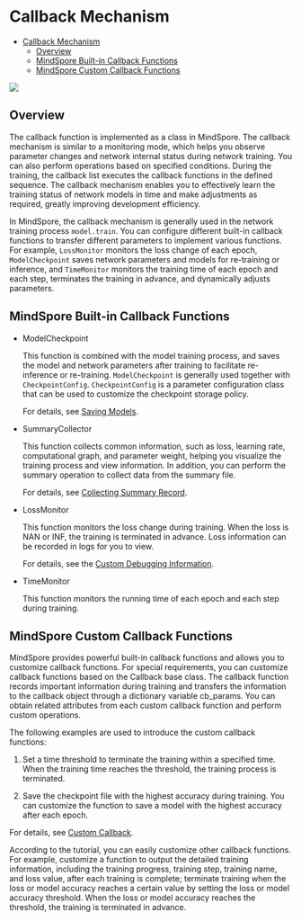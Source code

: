 # Callback Mechanism

<!-- TOC -->

- [Callback Mechanism](#callback-mechanism)
    - [Overview](#overview)
    - [MindSpore Built-in Callback Functions](#mindspore-built-in-callback-functions)
    - [MindSpore Custom Callback Functions](#mindspore-custom-callback-functions)

<!-- /TOC -->

<a href="https://gitee.com/mindspore/docs/blob/master/docs/mindspore/programming_guide/source_en/callback.md" target="_blank"><img src="https://gitee.com/mindspore/docs/raw/master/resource/_static/logo_source_en.png"></a>

## Overview

The callback function is implemented as a class in MindSpore. The callback mechanism is similar to a monitoring mode, which helps you observe parameter changes and network internal status during network training. You can also perform operations based on specified conditions. During the training, the callback list executes the callback functions in the defined sequence. The callback mechanism enables you to effectively learn the training status of network models in time and make adjustments as required, greatly improving development efficiency.

In MindSpore, the callback mechanism is generally used in the network training process `model.train`. You can configure different built-in callback functions to transfer different parameters to implement various functions. For example, `LossMonitor` monitors the loss change of each epoch, `ModelCheckpoint` saves network parameters and models for re-training or inference, and `TimeMonitor` monitors the training time of each epoch and each step, terminates the training in advance, and dynamically adjusts parameters.

## MindSpore Built-in Callback Functions

- ModelCheckpoint

    This function is combined with the model training process, and saves the model and network parameters after training to facilitate re-inference or re-training. `ModelCheckpoint` is generally used together with `CheckpointConfig`. `CheckpointConfig` is a parameter configuration class that can be used to customize the checkpoint storage policy.

    For details, see [Saving Models](https://www.mindspore.cn/docs/programming_guide/en/master/save_model.html).

- SummaryCollector

    This function collects common information, such as loss, learning rate, computational graph, and parameter weight, helping you visualize the training process and view information. In addition, you can perform the summary operation to collect data from the summary file.

    For details, see [Collecting Summary Record](https://www.mindspore.cn/mindinsight/docs/en/master/summary_record.html).

- LossMonitor

    This function monitors the loss change during training. When the loss is NAN or INF, the training is terminated in advance. Loss information can be recorded in logs for you to view.

    For details, see the [Custom Debugging Information](https://www.mindspore.cn/docs/programming_guide/en/master/custom_debugging_info.html#mindsporecallback).

- TimeMonitor

    This function monitors the running time of each epoch and each step during training.

## MindSpore Custom Callback Functions

MindSpore provides powerful built-in callback functions and allows you to customize callback functions. For special requirements, you can customize callback functions based on the Callback base class. The callback function records important information during training and transfers the information to the callback object through a dictionary variable cb_params. You can obtain related attributes from each custom callback function and perform custom operations.

The following examples are used to introduce the custom callback functions:

1. Set a time threshold to terminate the training within a specified time. When the training time reaches the threshold, the training process is terminated.

2. Save the checkpoint file with the highest accuracy during training. You can customize the function to save a model with the highest accuracy after each epoch.

For details, see [Custom Callback](https://www.mindspore.cn/docs/programming_guide/en/master/custom_debugging_info.html#custom-callback).

According to the tutorial, you can easily customize other callback functions. For example, customize a function to output the detailed training information, including the training progress, training step, training name, and loss value, after each training is complete; terminate training when the loss or model accuracy reaches a certain value by setting the loss or model accuracy threshold. When the loss or model accuracy reaches the threshold, the training is terminated in advance.
